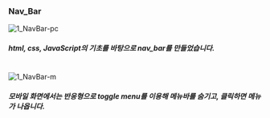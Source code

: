 ### Nav_Bar

![1_NavBar-pc](https://user-images.githubusercontent.com/106020653/215985142-d8b389b2-f9a0-48e6-8ecb-15ba57fb2c92.PNG)
##### html, css, JavaScript의 기초를 바탕으로 nav_bar를 만들었습니다.

#
![1_NavBar-m ](https://user-images.githubusercontent.com/106020653/215985179-4f520d84-d4ea-4725-91e9-6b2a82e1d46c.PNG)
##### 모바일 화면에서는 반응형으로 toggle menu를 이용해 메뉴바를 숨기고, 클릭하면 메뉴가 나옵니다. 
